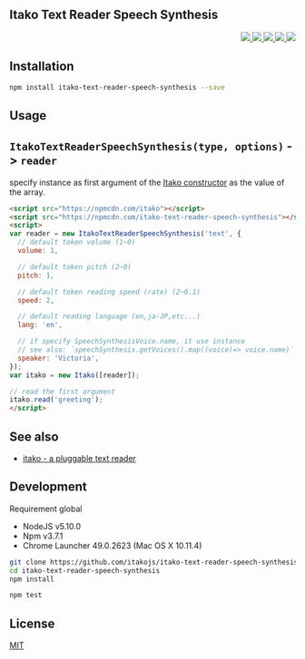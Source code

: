 Itako Text Reader Speech Synthesis
---

<p align="right">
  <a href="https://npmjs.org/package/itako-text-reader-speech-synthesis">
    <img src="https://img.shields.io/npm/v/itako-text-reader-speech-synthesis.svg?style=flat-square">
  </a>
  <a href="https://ci.appveyor.com/project/59naga/itako-text-reader-speech-synthesis">
    <img src="https://img.shields.io/appveyor/ci/59naga/itako-text-reader-speech-synthesis.svg?style=flat-square">
  </a>
  <a href="https://codeclimate.com/github/itakojs/itako-text-reader-speech-synthesis/coverage">
    <img src="https://img.shields.io/codeclimate/github/itakojs/itako-text-reader-speech-synthesis.svg?style=flat-square">
  </a>
  <a href="https://codeclimate.com/github/itakojs/itako-text-reader-speech-synthesis">
    <img src="https://img.shields.io/codeclimate/coverage/github/itakojs/itako-text-reader-speech-synthesis.svg?style=flat-square">
  </a>
  <a href="https://gemnasium.com/itakojs/itako-text-reader-speech-synthesis">
    <img src="https://img.shields.io/gemnasium/itakojs/itako-text-reader-speech-synthesis.svg?style=flat-square">
  </a>
</p>

Installation
---
```bash
npm install itako-text-reader-speech-synthesis --save
```

Usage
---

## `ItakoTextReaderSpeechSynthesis(type, options)` -> `reader`

specify instance as first argument of the [Itako constructor](https://github.com/itakojs/itako#usage) as the value of the array.

```html
<script src="https://npmcdn.com/itako"></script>
<script src="https://npmcdn.com/itako-text-reader-speech-synthesis"></script>
<script>
var reader = new ItakoTextReaderSpeechSynthesis('text', {
  // default token volume (1~0)
  volume: 1,

  // default token pitch (2~0)
  pitch: 1,

  // default token reading speed (rate) (2~0.1)
  speed: 2,

  // default reading language (en,ja-JP,etc...)
  lang: 'en',

  // if specify SpeechSynthesisVoice.name, it use instance
  // see also: `speechSynthesis.getVoices().map((voice)=> voice.name)`
  speaker: 'Victoria',
});
var itako = new Itako([reader]);

// read the first argument
itako.read('greeting');
</script>
```

See also
---
- [itako - a pluggable text reader](https://github.com/itakojs/itako)

Development
---
Requirement global
* NodeJS v5.10.0
* Npm v3.7.1
* Chrome Launcher 49.0.2623 (Mac OS X 10.11.4)

```bash
git clone https://github.com/itakojs/itako-text-reader-speech-synthesis
cd itako-text-reader-speech-synthesis
npm install

npm test
```

License
---
[MIT](http://59naga.mit-license.org/)
